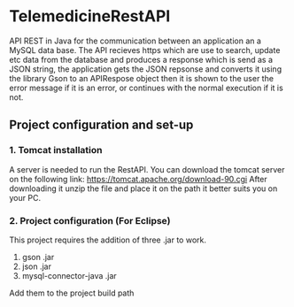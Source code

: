 # TelemedicineRestAPI

API REST in Java for the communication between an application an a MySQL data base.
The API recieves https which are use to search, update etc data from the database and produces a response which is send as a JSON string, the application gets the JSON repsonse and converts it using the library Gson to an APIRespose object then it is shown to the user the error message if it is an error, or continues with the normal execution if it is not.

## Project configuration and set-up

### 1. Tomcat installation
A server is needed to run the RestAPI. 
You can download the tomcat server on the following link: https://tomcat.apache.org/download-90.cgi
After downloading it unzip the file and place it on the path it better suits you on your PC.

### 2. Project configuration (For Eclipse)



This project requires the addition of three .jar to work.

1. gson .jar
2. json .jar
3. mysql-connector-java .jar

Add them to the project build path
